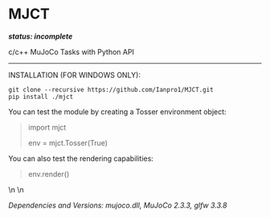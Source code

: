 # MJCT
***status: incomplete***

c/c++ MuJoCo Tasks with Python API

******

INSTALLATION (FOR WINDOWS ONLY):

```
git clone --recursive https://github.com/Ianpro1/MJCT.git
pip install ./mjct
```
You can test the module by creating a Tosser environment object:
>import mjct
>
>env = mjct.Tosser(True)
 
You can also test the rendering capabilities:
>env.render()

 \n
 \n
 
_Dependencies and Versions: mujoco.dll, MuJoCo 2.3.3, glfw 3.3.8_
